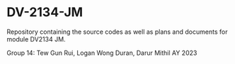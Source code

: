 # DV-2134-JM
Repository containing the source codes as well as plans and documents for module DV2134 JM. 

Group 14: Tew Gun Rui, Logan Wong Duran, Darur Mithil
AY 2023
